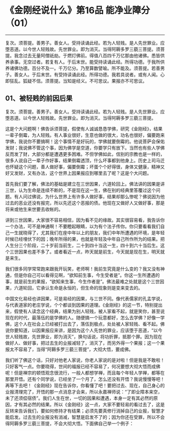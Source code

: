 # 《金刚经说什么》第16品 能净业障分（01）

------

复次。须菩提。善男子。善女人。受持读诵此经。若为人轻贱。是人先世罪业。应堕恶道。以今世人轻贱故。先世罪业。即为消灭。当得阿耨多罗三藐三菩提。须菩提。我念过去无量阿僧祇劫。于燃灯佛前。得值八百四千万亿那由他诸佛。悉皆供养承事。无空过者。若复有人。于后末世。能受持读诵此经。所得功德。于我所供养诸佛功德。百分不及一。千万亿分。乃至算数譬喻。所不能及。须菩提。若善男子。善女人。于后末世。有受持读诵此经。所得功德。我若具说者。或有人闻。心即狂乱。狐疑不信。须菩提。当知是经义。不可思议。果报亦不可思议。

## 01、被轻贱的前因后果

复次。须菩提。善男子。善女人。受持读诵此经。若为人轻贱。是人先世罪业。应堕恶道。以今世人轻贱故。先世罪业。即为消灭。当得阿耨多罗三藐三菩提。

这是个大问题啊！佛告诉须菩提，假使有人诚诚恳恳学佛，研究《金刚经》，结果一辈子倒霉，为人轻贱。有人事业很好，生意也做的很大，功名也很好，偏要跑来学佛，我说你不要搞啊！这个事情不是好玩的，学佛就要倒霉的。他说菩萨会保佑发财；我说佛不管这个事，因为佛学是空道，你要学只有放下。当然也有些人学佛反而发了财，大部分都是遭遇更多困难。不但学佛如此，信别的宗教也是一样的，很多人说自己一辈子作好事，结果倒霉透顶，什么坏事都到他身上。历史上司马迁也怀疑这个问题，善人做好事，偏要倒霉；坏蛋个个好得很，身体又健康，精神又好又发财，又有办法，这个世界上因果报应到哪里去了呢？这是个大问题。

首先我们要了解，佛法的基础是建立在三世因果，六道轮回上。佛法讲的因果是讲三世，认为生命是连续不断的，不是现在这一生，佛在别的经典里答覆过这个问题。有人问过佛说，为什么世界上有许多人做好事，结果却那么惨呢？佛说因为他过去的恶业还没有报完，所以先还这个恶报的债。他现在又做好人又做好事，那是将来或他生来世要去收帐的。

讲到三世因果，大家很不容易相信，因为看不见的缘故。其实很容易看，我告诉你一个办法，可不是神通啊！不要瞪起眼睛，以为有个法子传你。你只要看看我们自己一生就晓得了，尤其我们在座中年以上的朋友，我们中年所遭遇的环境，是年轻时候已经埋伏下的因；晚年所得的果，也就是年轻及中年自己所作所为的结果。把人生分三个阶段，二十岁前当前生，二十到四十当这一生，四十到六十当后生。这个三世因果也差不多了。或者看近一点，昨天就是前生，今天就是现在生，明天就是来生。

我们很多同学常常跑来跟我开玩笑，老师啊！我前生究竟是什么变的？我又没有神通，但是你自己可以看得见啊，“欲知前生事，今生受者是”。你这一生所遭遇的事，就是前生的果报，“欲知来生事，今生作者是”。佛法最难之处就是这个三世因果，六道轮回，它承认生命是永恒的，但生命的现象则是变来变去的。

中国文化易经也讲因果，可是易经的因果，与三世不同。像代表儒家的孔孟学说，与代表道家的老庄学说，个个都谈到因果的道理。《金刚经》的这一节，特别提出来，假使有人读念这个经典，结果为别人轻贱，被人家看不起，就是笑你，甚至说现在的时代，最落伍的是学佛的人。随便搞一个玩意都好，怎么去学佛？好像一学佛，这个人在社会上已经被打出去了，落伍到极点，处处被人家轻贱、看不起。佛说你要知道，以因果报应来讲，是因为这个人先世的罪业，应该堕于恶道，“以今世人轻贱故，先世罪业，即为消灭”，换句话说，将功折罪，抵那个罪。因为现在做好人、做好事，把过去生的业报减轻了，消灭了，而另外得一个果报；这一个果报太不容易了，当得“阿耨多罗三藐三菩提”，大彻大悟，要成佛。

我们听了佛这个话，只好对他老人家说，你老人家说的是对啦！但是我是不敢啦！只好客气一点。你要晓得，世间的福报已经不容易了，何况要想大彻大悟而成佛呢！但是禅宗的顿悟观念很流行，一般人都想学禅，而且每个年轻人学禅，都等在那里开悟。还有个同学说，已经坐了一个月了，怎么还没有开悟？我说慢慢等吧！再等下去吧！《金刚经》现在告诉你，你看懂了吧！要把过去、现在，自己身心的业报清理完了，开悟的那一点消息才会来，所以永嘉禅师说：“了即业障本来空，未了还须偿宿债”。我们人生在世，一切的因果和遭遇，本身一定有其必然的原因，才有其必然的结果。所以《金刚经》这一点，大家不要轻易的看过去了，这是反转来告诉我们，要如何修持才有结果；必须先要真修行消掉自己的业报，智慧才能启发。过去生的业报没有消减，智慧是启发不了的；因为你还在受罪，所以不会得阿耨多罗三藐三菩提，不会大彻大悟。下面佛自己举一个例子：

